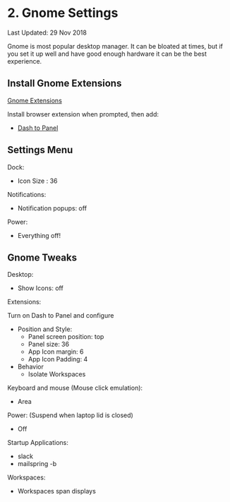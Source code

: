 # 2. Gnome Settings

Last Updated: 29 Nov 2018

Gnome is most popular desktop manager. It can be bloated at times, but if you set it up well and have good enough hardware it can be the best experience.

## Install Gnome Extensions

[Gnome Extensions](https://extensions.gnome.org/)

Install browser extension when prompted, then add:

- [Dash to Panel](https://extensions.gnome.org/extension/1160/dash-to-panel/)

## Settings Menu

Dock:

- Icon Size : 36

Notifications:

- Notification popups: off

Power:

- Everything off!

## Gnome Tweaks

Desktop:

- Show Icons: off

Extensions:

Turn on Dash to Panel and configure

  - Position and Style:
    - Panel screen position: top
    - Panel size: 36
    - App Icon margin: 6
    - App Icon Padding: 4
  - Behavior
    - Isolate Workspaces

Keyboard and mouse (Mouse click emulation):

- Area

Power: (Suspend when laptop lid is closed)

- Off

Startup Applications:

- slack
- mailspring -b

Workspaces:

- Workspaces span displays
